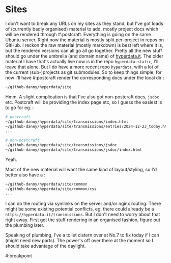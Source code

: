 # Sites

I don't want to break any URLs on my sites as they stand, but I've got loads of (currently badly organised) material to add, mostly project docs which will be rendered through #:postcraft. Everything is going on the same Ubuntu server. Right now the material is mostly split per-project in repos on GitHub. I reckon the raw material (mostly markdown) is best left where it is, but the rendered versions can all go all go together. Pretty all the new stuff should go under the umbrella (and domain name) of [hyperdata.it](https://hyperdata.it). The older material I have that's actually live now is in the repo `hyperdata-static`, I'll leave that alone. But I do have a more recent repo `hyperdata`, with a lot of the current (sub-)projects as git submodules. So to keep things simple, for now I'll have #:postcraft render the corresponding docs under the local dir :

```sh
~/github-danny/hyperdata/site
```

Hmm. A slight complication is that I've also got non-postcraft docs, `jsdoc` etc. Postcraft will be providing the index page etc, so I guess the easiest is to go for eg. :

```sh
# postcraft
~/github-danny/hyperdata/site/transmissions/index.html
~/github-danny/hyperdata/site/transmissions/entries/2024-12-23_today.html`
...

# non-postcraft
~/github-danny/hyperdata/site/transmissions/jsdoc
~/github-danny/hyperdata/site/transmissions/jsdoc/index.html
```
Yeah.

Most of the new material will want the same kind of layout/styling, so I'd better also have a :
```sh
~/github-danny/hyperdata/site/common
~/github-danny/hyperdata/site/common/css
...
```

I can do the routing via symlinks on the server and/or nginx routing. There might be some existing potential conflicts, eg. there could already be a `https://hyperdata.it/transmissions`. But I don't need to worry about that right away. First get the stuff rendering in an organised fashion, figure out the plumbing later.

Speaking of plumbing, I've a toilet cistern over at No.7 to fix today if I can (might need new parts). The power's off over there at the moment so I should take advantage of the daylight.

#:breakpoint
